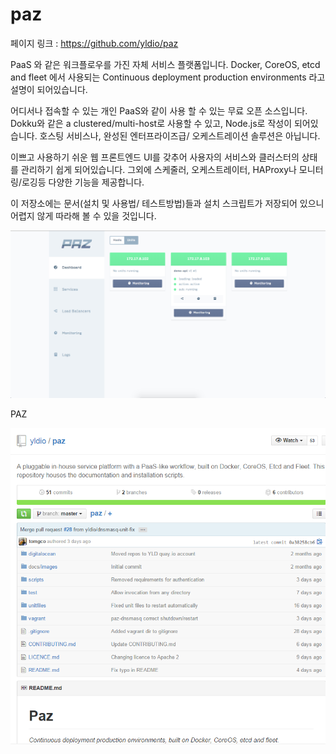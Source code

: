 # paz

페이지 링크 : https://github.com/yldio/paz

PaaS 와 같은 워크플로우를 가진 자체 서비스 플랫폼입니다. 
Docker, CoreOS, etcd and fleet 에서 사용되는 Continuous deployment production environments 라고 설명이 되어있습니다. 

어디서나 접속할 수 있는 개인 PaaS와 같이 사용 할 수 있는 무료 오픈 소스입니다. 
Dokku와 같은  a clustered/multi-host로 사용할 수 있고, Node.js로 작성이 되어있습니다. 
호스팅 서비스나, 완성된 엔터프라이즈급/ 오케스트레이션 솔루션은 아닙니다. 

이쁘고 사용하기 쉬운 웹 프론트엔드 UI를 갖추어 사용자의 서비스와 클러스터의 상태를 관리하기 쉽게 되어있습니다. 
그외에 스케줄러, 오케스트레이터, HAProxy나 모니터링/로깅등 다양한 기능을 제공합니다. 

이 저장소에는 문서(설치 및 사용법/ 테스트방법)들과 설치 스크립트가 저장되어 있으니 
어렵지 않게 따라해 볼 수 있을 것입니다. 

![이미지](../img/005-14-01.PNG)

PAZ

![이미지](../img/005-14-02.PNG)
